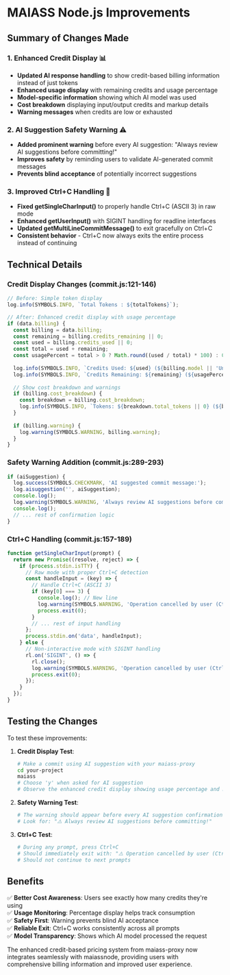 # MAIASS Node.js Improvements

## Summary of Changes Made

### 1. Enhanced Credit Display 📊
- **Updated AI response handling** to show credit-based billing information instead of just tokens
- **Enhanced usage display** with remaining credits and usage percentage
- **Model-specific information** showing which AI model was used
- **Cost breakdown** displaying input/output credits and markup details
- **Warning messages** when credits are low or exhausted

### 2. AI Suggestion Safety Warning ⚠️
- **Added prominent warning** before every AI suggestion: "Always review AI suggestions before committing!"
- **Improves safety** by reminding users to validate AI-generated commit messages
- **Prevents blind acceptance** of potentially incorrect suggestions

### 3. Improved Ctrl+C Handling 🛑
- **Fixed getSingleCharInput()** to properly handle Ctrl+C (ASCII 3) in raw mode
- **Enhanced getUserInput()** with SIGINT handling for readline interfaces  
- **Updated getMultiLineCommitMessage()** to exit gracefully on Ctrl+C
- **Consistent behavior** - Ctrl+C now always exits the entire process instead of continuing

## Technical Details

### Credit Display Changes (commit.js:121-146)
```javascript
// Before: Simple token display
log.info(SYMBOLS.INFO, `Total Tokens : ${totalTokens}`);

// After: Enhanced credit display with usage percentage
if (data.billing) {
  const billing = data.billing;
  const remaining = billing.credits_remaining || 0;
  const used = billing.credits_used || 0;
  const total = used + remaining;
  const usagePercent = total > 0 ? Math.round((used / total) * 100) : 0;
  
  log.info(SYMBOLS.INFO, `Credits Used: ${used} (${billing.model || 'Unknown Model'})`);
  log.info(SYMBOLS.INFO, `Credits Remaining: ${remaining} (${usagePercent}% used)`);
  
  // Show cost breakdown and warnings
  if (billing.cost_breakdown) {
    const breakdown = billing.cost_breakdown;
    log.info(SYMBOLS.INFO, `Tokens: ${breakdown.total_tokens || 0} (${breakdown.prompt_tokens || 0} + ${breakdown.completion_tokens || 0})`);
  }
  
  if (billing.warning) {
    log.warning(SYMBOLS.WARNING, billing.warning);
  }
}
```

### Safety Warning Addition (commit.js:289-293)
```javascript
if (aiSuggestion) {
  log.success(SYMBOLS.CHECKMARK, 'AI suggested commit message:');
  log.aisuggestion('', aiSuggestion);
  console.log();
  log.warning(SYMBOLS.WARNING, 'Always review AI suggestions before committing!');
  console.log();
  // ... rest of confirmation logic
}
```

### Ctrl+C Handling (commit.js:157-189)
```javascript
function getSingleCharInput(prompt) {
  return new Promise((resolve, reject) => {
    if (process.stdin.isTTY) {
      // Raw mode with proper Ctrl+C detection
      const handleInput = (key) => {
        // Handle Ctrl+C (ASCII 3)
        if (key[0] === 3) {
          console.log(); // New line
          log.warning(SYMBOLS.WARNING, 'Operation cancelled by user (Ctrl+C)');
          process.exit(0);
        }
        // ... rest of input handling
      };
      process.stdin.on('data', handleInput);
    } else {
      // Non-interactive mode with SIGINT handling
      rl.on('SIGINT', () => {
        rl.close();
        log.warning(SYMBOLS.WARNING, 'Operation cancelled by user (Ctrl+C)');
        process.exit(0);
      });
    }
  });
}
```

## Testing the Changes

To test these improvements:

1. **Credit Display Test**:
   ```bash
   # Make a commit using AI suggestion with your maiass-proxy
   cd your-project
   maiass
   # Choose 'y' when asked for AI suggestion
   # Observe the enhanced credit display showing usage percentage and model info
   ```

2. **Safety Warning Test**:
   ```bash
   # The warning should appear before every AI suggestion confirmation
   # Look for: "⚠️ Always review AI suggestions before committing!"
   ```

3. **Ctrl+C Test**:
   ```bash
   # During any prompt, press Ctrl+C
   # Should immediately exit with: "⚠️ Operation cancelled by user (Ctrl+C)"
   # Should not continue to next prompts
   ```

## Benefits

✅ **Better Cost Awareness**: Users see exactly how many credits they're using  
✅ **Usage Monitoring**: Percentage display helps track consumption  
✅ **Safety First**: Warning prevents blind AI acceptance  
✅ **Reliable Exit**: Ctrl+C works consistently across all prompts  
✅ **Model Transparency**: Shows which AI model processed the request

The enhanced credit-based pricing system from maiass-proxy now integrates seamlessly with maiassnode, providing users with comprehensive billing information and improved user experience.
